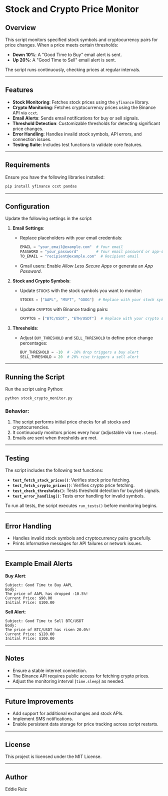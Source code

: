 # Stock and Crypto Price Monitor

## Overview
This script monitors specified stock symbols and cryptocurrency pairs for price changes. When a price meets certain thresholds:
- **Down 10%**: A "Good Time to Buy" email alert is sent.
- **Up 20%**: A "Good Time to Sell" email alert is sent.

The script runs continuously, checking prices at regular intervals.

---

## Features
- **Stock Monitoring**: Fetches stock prices using the `yfinance` library.
- **Crypto Monitoring**: Fetches cryptocurrency prices using the Binance API via `ccxt`.
- **Email Alerts**: Sends email notifications for buy or sell signals.
- **Threshold Detection**: Customizable thresholds for detecting significant price changes.
- **Error Handling**: Handles invalid stock symbols, API errors, and connection issues.
- **Testing Suite**: Includes test functions to validate core features.

---

## Requirements
Ensure you have the following libraries installed:

```bash
pip install yfinance ccxt pandas
```

---

## Configuration
Update the following settings in the script:

1. **Email Settings**:
   - Replace placeholders with your email credentials:
     ```python
     EMAIL = "your_email@example.com"  # Your email
     PASSWORD = "your_password"        # Your email password or app-specific password
     TO_EMAIL = "recipient@example.com"  # Recipient email
     ```
   - Gmail users: Enable *Allow Less Secure Apps* or generate an *App Password*.

2. **Stock and Crypto Symbols**:
   - Update `STOCKS` with the stock symbols you want to monitor:
     ```python
     STOCKS = ["AAPL", "MSFT", "GOOG"]  # Replace with your stock symbols
     ```
   - Update `CRYPTOS` with Binance trading pairs:
     ```python
     CRYPTOS = ["BTC/USDT", "ETH/USDT"]  # Replace with your crypto symbols
     ```

3. **Thresholds**:
   - Adjust `BUY_THRESHOLD` and `SELL_THRESHOLD` to define price change percentages:
     ```python
     BUY_THRESHOLD = -10  # -10% drop triggers a buy alert
     SELL_THRESHOLD = 20  # 20% rise triggers a sell alert
     ```

---

## Running the Script
Run the script using Python:

```bash
python stock_crypto_monitor.py
```

### Behavior:
1. The script performs initial price checks for all stocks and cryptocurrencies.
2. It continuously monitors prices every hour (adjustable via `time.sleep`).
3. Emails are sent when thresholds are met.

---

## Testing
The script includes the following test functions:
- **`test_fetch_stock_prices()`**: Verifies stock price fetching.
- **`test_fetch_crypto_prices()`**: Verifies crypto price fetching.
- **`test_check_thresholds()`**: Tests threshold detection for buy/sell signals.
- **`test_error_handling()`**: Tests error handling for invalid symbols.

To run all tests, the script executes `run_tests()` before monitoring begins.

---

## Error Handling
- Handles invalid stock symbols and cryptocurrency pairs gracefully.
- Prints informative messages for API failures or network issues.

---

## Example Email Alerts
**Buy Alert**:
```
Subject: Good Time to Buy AAPL
Body:
The price of AAPL has dropped -10.5%!
Current Price: $90.00
Initial Price: $100.00
```

**Sell Alert**:
```
Subject: Good Time to Sell BTC/USDT
Body:
The price of BTC/USDT has risen 20.0%!
Current Price: $120.00
Initial Price: $100.00
```

---

## Notes
- Ensure a stable internet connection.
- The Binance API requires public access for fetching crypto prices.
- Adjust the monitoring interval (`time.sleep`) as needed.

---

## Future Improvements
- Add support for additional exchanges and stock APIs.
- Implement SMS notifications.
- Enable persistent data storage for price tracking across script restarts.

---

## License
This project is licensed under the MIT License.

---

## Author
Eddie Ruiz
